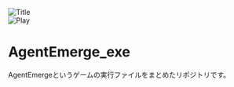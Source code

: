 ![Title](http://github.com/kuroshum/AgentEmerge_exe/AgentEmerge_title.png)  
![Play](http://github.com/kuroshum/AgentEmerge_exe/AgentEmerge_play.png)
# AgentEmerge_exe
AgentEmergeというゲームの実行ファイルをまとめたリポジトリです。  
